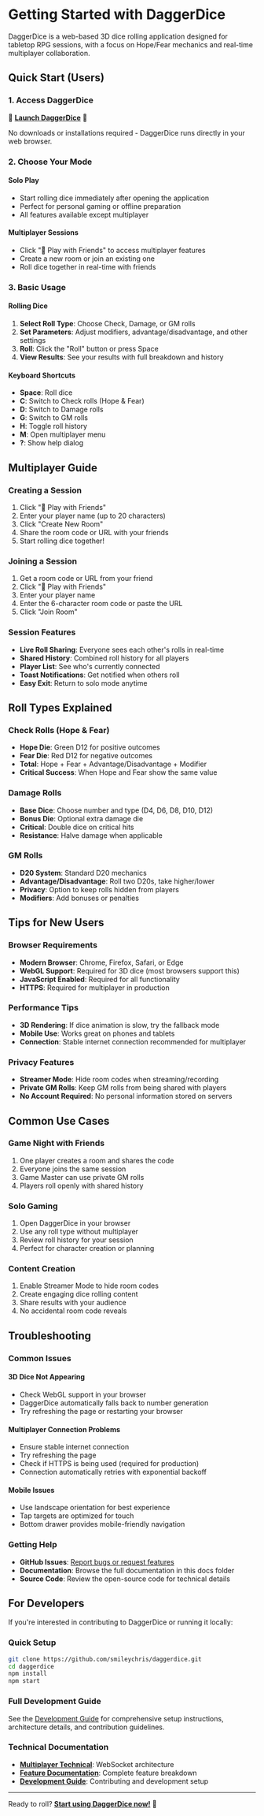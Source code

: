 # Getting Started with DaggerDice

DaggerDice is a web-based 3D dice rolling application designed for tabletop RPG sessions, with a focus on Hope/Fear mechanics and real-time multiplayer collaboration.

## Quick Start (Users)

### 1. Access DaggerDice
🎲 **[Launch DaggerDice](https://daggerdice.smileychris.workers.dev)** 🎲

No downloads or installations required - DaggerDice runs directly in your web browser.

### 2. Choose Your Mode

#### Solo Play
- Start rolling dice immediately after opening the application
- Perfect for personal gaming or offline preparation
- All features available except multiplayer

#### Multiplayer Sessions
- Click "🎲 Play with Friends" to access multiplayer features
- Create a new room or join an existing one
- Roll dice together in real-time with friends

### 3. Basic Usage

#### Rolling Dice
1. **Select Roll Type**: Choose Check, Damage, or GM rolls
2. **Set Parameters**: Adjust modifiers, advantage/disadvantage, and other settings
3. **Roll**: Click the "Roll" button or press Space
4. **View Results**: See your results with full breakdown and history

#### Keyboard Shortcuts
- **Space**: Roll dice
- **C**: Switch to Check rolls (Hope & Fear)
- **D**: Switch to Damage rolls
- **G**: Switch to GM rolls
- **H**: Toggle roll history
- **M**: Open multiplayer menu
- **?**: Show help dialog

## Multiplayer Guide

### Creating a Session
1. Click "🎲 Play with Friends"
2. Enter your player name (up to 20 characters)
3. Click "Create New Room"
4. Share the room code or URL with your friends
5. Start rolling dice together!

### Joining a Session
1. Get a room code or URL from your friend
2. Click "🎲 Play with Friends"
3. Enter your player name
4. Enter the 6-character room code or paste the URL
5. Click "Join Room"

### Session Features
- **Live Roll Sharing**: Everyone sees each other's rolls in real-time
- **Shared History**: Combined roll history for all players
- **Player List**: See who's currently connected
- **Toast Notifications**: Get notified when others roll
- **Easy Exit**: Return to solo mode anytime

## Roll Types Explained

### Check Rolls (Hope & Fear)
- **Hope Die**: Green D12 for positive outcomes
- **Fear Die**: Red D12 for negative outcomes
- **Total**: Hope + Fear + Advantage/Disadvantage + Modifier
- **Critical Success**: When Hope and Fear show the same value

### Damage Rolls
- **Base Dice**: Choose number and type (D4, D6, D8, D10, D12)
- **Bonus Die**: Optional extra damage die
- **Critical**: Double dice on critical hits
- **Resistance**: Halve damage when applicable

### GM Rolls
- **D20 System**: Standard D20 mechanics
- **Advantage/Disadvantage**: Roll two D20s, take higher/lower
- **Privacy**: Option to keep rolls hidden from players
- **Modifiers**: Add bonuses or penalties

## Tips for New Users

### Browser Requirements
- **Modern Browser**: Chrome, Firefox, Safari, or Edge
- **WebGL Support**: Required for 3D dice (most browsers support this)
- **JavaScript Enabled**: Required for all functionality
- **HTTPS**: Required for multiplayer in production

### Performance Tips
- **3D Rendering**: If dice animation is slow, try the fallback mode
- **Mobile Use**: Works great on phones and tablets
- **Connection**: Stable internet connection recommended for multiplayer

### Privacy Features
- **Streamer Mode**: Hide room codes when streaming/recording
- **Private GM Rolls**: Keep GM rolls from being shared with players
- **No Account Required**: No personal information stored on servers

## Common Use Cases

### Game Night with Friends
1. One player creates a room and shares the code
2. Everyone joins the same session
3. Game Master can use private GM rolls
4. Players roll openly with shared history

### Solo Gaming
1. Open DaggerDice in your browser
2. Use any roll type without multiplayer
3. Review roll history for your session
4. Perfect for character creation or planning

### Content Creation
1. Enable Streamer Mode to hide room codes
2. Create engaging dice rolling content
3. Share results with your audience
4. No accidental room code reveals

## Troubleshooting

### Common Issues

#### 3D Dice Not Appearing
- Check WebGL support in your browser
- DaggerDice automatically falls back to number generation
- Try refreshing the page or restarting your browser

#### Multiplayer Connection Problems
- Ensure stable internet connection
- Try refreshing the page
- Check if HTTPS is being used (required for production)
- Connection automatically retries with exponential backoff

#### Mobile Issues
- Use landscape orientation for best experience
- Tap targets are optimized for touch
- Bottom drawer provides mobile-friendly navigation

### Getting Help
- **GitHub Issues**: [Report bugs or request features](https://github.com/smileychris/daggerdice/issues)
- **Documentation**: Browse the full documentation in this docs folder
- **Source Code**: Review the open-source code for technical details

## For Developers

If you're interested in contributing to DaggerDice or running it locally:

### Quick Setup
```bash
git clone https://github.com/smileychris/daggerdice.git
cd daggerdice
npm install
npm start
```

### Full Development Guide
See the [Development Guide](development.md) for comprehensive setup instructions, architecture details, and contribution guidelines.

### Technical Documentation
- **[Multiplayer Technical](multiplayer-technical.md)**: WebSocket architecture
- **[Feature Documentation](features.md)**: Complete feature breakdown
- **[Development Guide](development.md)**: Contributing and development setup

---

Ready to roll? **[Start using DaggerDice now!](https://daggerdice.smileychris.workers.dev)** 🎲